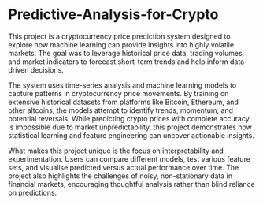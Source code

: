 # Predictive-Analysis-for-Crypto

This project is a cryptocurrency price prediction system designed to explore how machine learning can provide insights into highly volatile markets. The goal was to leverage historical price data, trading volumes, and market indicators to forecast short-term trends and help inform data-driven decisions.

The system uses time-series analysis and machine learning models to capture patterns in cryptocurrency price movements. By training on extensive historical datasets from platforms like Bitcoin, Ethereum, and other altcoins, the models attempt to identify trends, momentum, and potential reversals. While predicting crypto prices with complete accuracy is impossible due to market unpredictability, this project demonstrates how statistical learning and feature engineering can uncover actionable insights.

What makes this project unique is the focus on interpretability and experimentation. Users can compare different models, test various feature sets, and visualise predicted versus actual performance over time. The project also highlights the challenges of noisy, non-stationary data in financial markets, encouraging thoughtful analysis rather than blind reliance on predictions.
